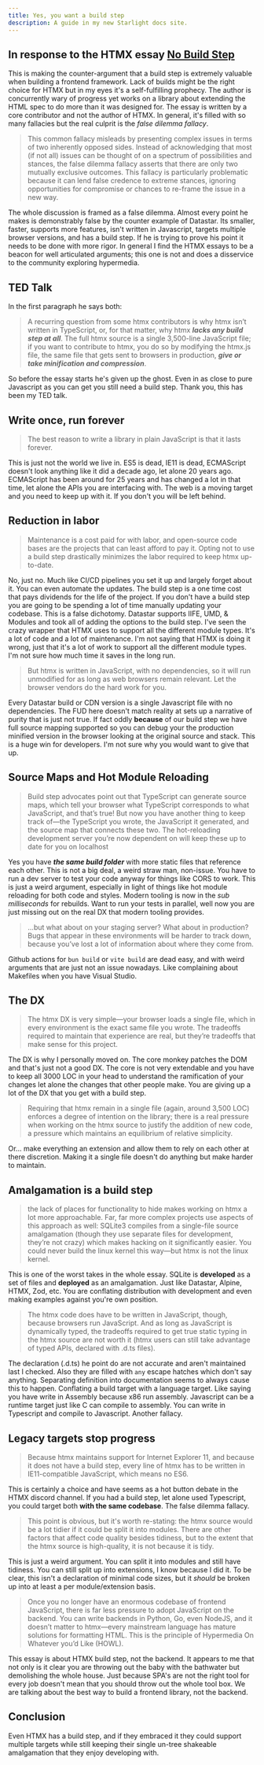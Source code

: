 ```yaml
---
title: Yes, you want a build step
description: A guide in my new Starlight docs site.
---
```


## In response to the HTMX essay [No Build Step](https://htmx.org/essays/no-build-step/)

This is making the counter-argument that a build step is extremely valuable when building a frontend framework. Lack of builds might be the right choice for HTMX but in my eyes it's a self-fulfilling prophecy. The author is concurrently wary of progress yet works on a library about extending the HTML spec to do more than it was designed for. The essay is written by a core contributor and not the author of HTMX. In general, it's filled with so many fallacies but the real culprit is the _false dilemma fallacy_.

> This common fallacy misleads by presenting complex issues in terms of two inherently opposed sides. Instead of acknowledging that most (if not all) issues can be thought of on a spectrum of possibilities and stances, the false dilemma fallacy asserts that there are only two mutually exclusive outcomes.
> This fallacy is particularly problematic because it can lend false credence to extreme stances, ignoring opportunities for compromise or chances to re-frame the issue in a new way.

The whole discussion is framed as a false dilemma. Almost every point he makes is demonstrably false by the counter example of Datastar. Its smaller, faster, supports more features, isn't written in Javascript, targets multiple browser versions, and has a build step. If he is trying to prove his point it needs to be done with more rigor. In general I find the HTMX essays to be a beacon for well articulated arguments; this one is not and does a disservice to the community exploring hypermedia.

## TED Talk

In the first paragraph he says both:

> A recurring question from some htmx contributors is why htmx isn’t written in TypeScript, or, for that matter, why htmx **_lacks any build step at all_**. The full htmx source is a single 3,500-line JavaScript file; if you want to contribute to htmx, you do so by modifying the htmx.js file, the same file that gets sent to browsers in production, **_give or take minification and compression_**.

So before the essay starts he's given up the ghost. Even in as close to pure Javascript as you can get you still need a build step. Thank you, this has been my TED talk.

## Write once, run forever

> The best reason to write a library in plain JavaScript is that it lasts forever.

This is just not the world we live in. ES5 is dead, IE11 is dead, ECMAScript doesn't look anything like it did a decade ago, let alone 20 years ago. ECMAScript has been around for 25 years and has changed a lot in that time, let alone the APIs you are interfacing with. The web is a moving target and you need to keep up with it. If you don't you will be left behind.

## Reduction in labor

> Maintenance is a cost paid for with labor, and open-source code bases are the projects that can least afford to pay it. Opting not to use a build step drastically minimizes the labor required to keep htmx up-to-date.

No, just no. Much like CI/CD pipelines you set it up and largely forget about it. You can even automate the updates. The build step is a one time cost that pays dividends for the life of the project. If you don't have a build step you are going to be spending a lot of time manually updating your codebase. This is a false dichotomy. Datastar supports IIFE, UMD, & Modules and took all of adding the options to the build step. I've seen the crazy wrapper that HTMX uses to support all the different module types. It's a lot of code and a lot of maintenance. I'm not saying that HTMX is doing it wrong, just that it's a lot of work to support all the different module types. I'm not sure how much time it saves in the long run.

> But htmx is written in JavaScript, with no dependencies, so it will run unmodified for as long as web browsers remain relevant. Let the browser vendors do the hard work for you.

Every Datastar build or CDN version is a single Javascript file with no dependencies. The FUD here doesn't match reality at sets up a narrative of purity that is just not true. If fact oddly **because** of our build step we have full source mapping supported so you can debug your the production minified version in the browser looking at the original source and stack. This is a huge win for developers. I'm not sure why you would want to give that up.

## Source Maps and Hot Module Reloading

> Build step advocates point out that TypeScript can generate source maps, which tell your browser what TypeScript corresponds to what JavaScript, and that’s true! But now you have another thing to keep track of—the TypeScript you wrote, the JavaScript it generated, and the source map that connects these two. The hot-reloading development server you’re now dependent on will keep these up to date for you on localhost

Yes you have **_the same build folder_** with more static files that reference each other. This is not a big deal, a weird straw man, non-issue. You have to run a dev server to test your code anyway for things like CORS to work. This is just a weird argument, especially in light of things like hot module reloading for both code and styles. Modern tooling is now in the _sub milliseconds_ for rebuilds. Want to run your tests in parallel, well now you are just missing out on the real DX that modern tooling provides.

> ...but what about on your staging server? What about in production? Bugs that appear in these environments will be harder to track down, because you’ve lost a lot of information about where they come from.

Github actions for `bun build` or `vite build` are dead easy, and with weird arguments that are just not an issue nowadays. Like complaining about Makefiles when you have Visual Studio.

## The DX

> The htmx DX is very simple—your browser loads a single file, which in every environment is the exact same file you wrote. The tradeoffs required to maintain that experience are real, but they’re tradeoffs that make sense for this project.

The DX is why I personally moved on. The core monkey patches the DOM and that's just not a good DX. The core is not very extendable and you have to keep all 3000 LOC in your head to understand the ramification of your changes let alone the changes that other people make. You are giving up a lot of the DX that you get with a build step.

> Requiring that htmx remain in a single file (again, around 3,500 LOC) enforces a degree of intention on the library; there is a real pressure when working on the htmx source to justify the addition of new code, a pressure which maintains an equilibrium of relative simplicity.

Or... make everything an extension and allow them to rely on each other at there discretion. Making it a single file doesn't do anything but make harder to maintain.

## Amalgamation is a build step

> the lack of places for functionality to hide makes working on htmx a lot more approachable. Far, far more complex projects use aspects of this approach as well: SQLite3 compiles from a single-file source amalgamation (though they use separate files for development, they’re not crazy) which makes hacking on it significantly easier. You could never build the linux kernel this way—but htmx is not the linux kernel.

This is one of the worst takes in the whole essay. SQLite is **developed** as a set of files and **deployed** as an amalgamation. Just like Datastar, Alpine, HTMX, Zod, etc. You are conflating distribution with development and even making examples against you're own position.

> The htmx code does have to be written in JavaScript, though, because browsers run JavaScript. And as long as JavaScript is dynamically typed, the tradeoffs required to get true static typing in the htmx source are not worth it (htmx users can still take advantage of typed APIs, declared with .d.ts files).

The declaration (.d.ts) he point do are not accurate and aren't maintained last I checked. Also they are filled with `any` escape hatches which don't say anything. Separating definition into documentation seems to always cause this to happen. Conflating a build target with a language target. Like saying you have write in Assembly because x86 run assembly. Javascript can be a runtime target just like C can compile to assembly. You can write in Typescript and compile to Javascript. Another fallacy.

## Legacy targets stop progress

> Because htmx maintains support for Internet Explorer 11, and because it does not have a build step, every line of htmx has to be written in IE11-compatible JavaScript, which means no ES6.

This is certainly a choice and have seems as a hot button debate in the HTMX discord channel. If you had a build step, let alone used Typescript, you could target both **with the same codebase**. The false dilemma fallacy.

> This point is obvious, but it's worth re-stating: the htmx source would be a lot tidier if it could be split it into modules. There are other factors that affect code quality besides tidiness, but to the extent that the htmx source is high-quality, it is not because it is tidy.

This is just a weird argument. You can split it into modules and still have tidiness. You can still split up into extensions, I know because I did it. To be clear, this isn't a declaration of minimal code sizes, but it _should_ be broken up into at least a per module/extension basis.

> Once you no longer have an enormous codebase of frontend JavaScript, there is far less pressure to adopt JavaScript on the backend. You can write backends in Python, Go, even NodeJS, and it doesn’t matter to htmx—every mainstream language has mature solutions for formatting HTML. This is the principle of Hypermedia On Whatever you’d Like (HOWL).

This essay is about HTMX build step, not the backend. It appears to me that not only is it clear you are throwing out the baby with the bathwater but demolishing the whole house. Just because SPA's are not the right tool for every job doesn't mean that you should throw out the whole tool box. We are talking about the best way to build a frontend library, not the backend.

## Conclusion

Even HTMX has a build step, and if they embraced it they could support multiple targets while still keeping their single un-tree shakeable amalgamation that they enjoy developing with.
